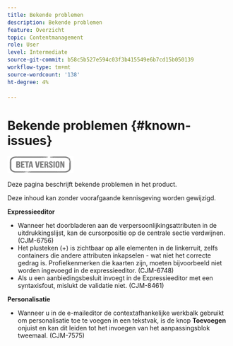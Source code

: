 ```yaml
---
title: Bekende problemen
description: Bekende problemen
feature: Overzicht
topic: Contentmanagement
role: User
level: Intermediate
source-git-commit: b58c5b527e594c03f3b415549e6b7cd15b050139
workflow-type: tm+mt
source-wordcount: '138'
ht-degree: 4%

---
```


# Bekende problemen {#known-issues}

![](assets/do-not-localize/badge.png)

Deze pagina beschrijft bekende problemen in het product.

Deze inhoud kan zonder voorafgaande kennisgeving worden gewijzigd.

**Expressieeditor**

* Wanneer het doorbladeren aan de verpersoonlijkingsattributen in de uitdrukkingslijst, kan de cursorpositie op de centrale sectie verdwijnen. (CJM-6756)
* Het plusteken (+) is zichtbaar op alle elementen in de linkerruit, zelfs containers die andere attributen inkapselen - wat niet het correcte gedrag is. Profielkenmerken die kaarten zijn, moeten bijvoorbeeld niet worden ingevoegd in de expressieeditor. (CJM-6748)
* Als u een aanbiedingsbesluit invoegt in de Expressieeditor met een syntaxisfout, mislukt de validatie niet. (CJM-8461)

**Personalisatie**

* Wanneer u in de e-maileditor de contextafhankelijke werkbalk gebruikt om personalisatie toe te voegen in een tekstvak, is de knop **Toevoegen** onjuist en kan dit leiden tot het invoegen van het aanpassingsblok tweemaal. (CJM-7575)
